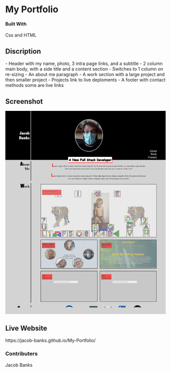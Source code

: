 <h1>My Portfolio</h1>

<h4>Built With </h4>
Css and HTML
<h2>Discription</h2>
- Header with my name, photo, 3 intra page links, and a subtitle
- 2 column main body, with a side title and a content section 
- Switches to 1 column on re-sizing
- An about me paragraph
- A work section with a large project and then smaller project
- Projects link to live deploments
- A footer with contact methods some are live links

<h2>Screenshot</h2>

![screenshot](/assets/images/screenshot.png)

<h2> Live Website</h2>
https://jacob-banks.github.io/My-Portfolio/

<h3> Contributers</h3>
Jacob Banks
